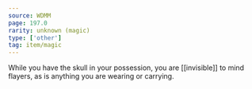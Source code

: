 ```yaml
---
source: WDMM
page: 197.0
rarity: unknown (magic)
type: ['other']
tag: item/magic
---
```


While you have the skull in your possession, you are [[invisible]] to mind flayers, as is anything you are wearing or carrying.


